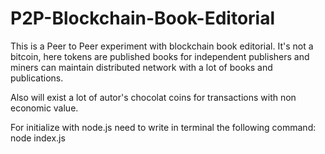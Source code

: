 # P2P-Blockchain-Book-Editorial

This is a Peer to Peer experiment with blockchain book editorial. It's not a bitcoin, here tokens are published books for independent publishers and miners can maintain distributed network with a lot of books and publications.

Also will exist a lot of autor's chocolat coins for transactions with non economic value.

For initialize with node.js need to write in terminal the following command: 
node index.js
